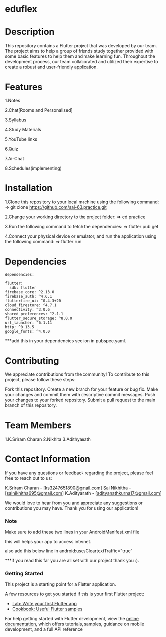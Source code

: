 # eduflex

# Description
This repository contains a Flutter project that was developed by our team. The project aims to help a group of friends study together provided with some basic features to help them and make learning fun. Throughout the development process, our team collaborated and utilized their expertise to create a robust and user-friendly application.

# Features
1.Notes

2.Chat[Rooms and Personalised]

3.Syllabus

4.Study Materials

5.YouTube links

6.Quiz

7.Ai-Chat

8.Schedules(implementing)


# Installation
1.Clone this repository to your local machine using the following command:
=> git clone https://github.com/sai-63/practice.git

2.Change your working directory to the project folder:
=> cd practice

3.Run the following command to fetch the dependencies:
=> flutter pub get

4.Connect your physical device or emulator, and run the application using the following command:
=> flutter run

# Dependencies

    dependencies:

    flutter:
      sdk: flutter
    firebase_core: ^2.13.0
    firebase_auth: ^4.6.1
    flutterfire_ui: ^0.4.3+20
    cloud_firestore: ^4.7.1
    connectivity: ^3.0.6
    shared_preferences: ^2.1.1
    flutter_secure_storage: ^8.0.0
    url_launcher: ^6.1.11
    http: ^0.13.5
    google_fonts: ^4.0.0
  
  
 ***add this in your dependencies section in pubspec.yaml.

# Contributing
We appreciate contributions from the community! To contribute to this project, please follow these steps:

Fork this repository.
Create a new branch for your feature or bug fix.
Make your changes and commit them with descriptive commit messages.
Push your changes to your forked repository.
Submit a pull request to the main branch of this repository.

# Team Members
1.K.Sriram Charan
2.Nikhita
3.Adithyanath

# Contact Information
If you have any questions or feedback regarding the project, please feel free to reach out to us:

K.Sriram Charan - [ks3247651890@gmail.com]
Sai Nikhitha - [sainikhitha695@gmail.com]
K.Adityanath - [adityanathkurna17@gmail.com]

We would love to hear from you and appreciate any suggestions or contributions you may have. Thank you for using our application!

### Note

Make sure to add these two lines in your AndroidManifest.xml file
<uses-permission android:name="android.permission.INTERNET"/>
<uses-permission android:name="android.permission.ACCESS_NETWORK_STATE"/>

this will helps your app to access internet.

also add this below line in <activity>
android:usesCleartextTraffic="true"

***if you read this far you are all set with our project thank you :).
 
### Getting Started

This project is a starting point for a Flutter application.

A few resources to get you started if this is your first Flutter project:

- [Lab: Write your first Flutter app](https://docs.flutter.dev/get-started/codelab)
- [Cookbook: Useful Flutter samples](https://docs.flutter.dev/cookbook)

For help getting started with Flutter development, view the
[online documentation](https://docs.flutter.dev/), which offers tutorials,
samples, guidance on mobile development, and a full API reference.

